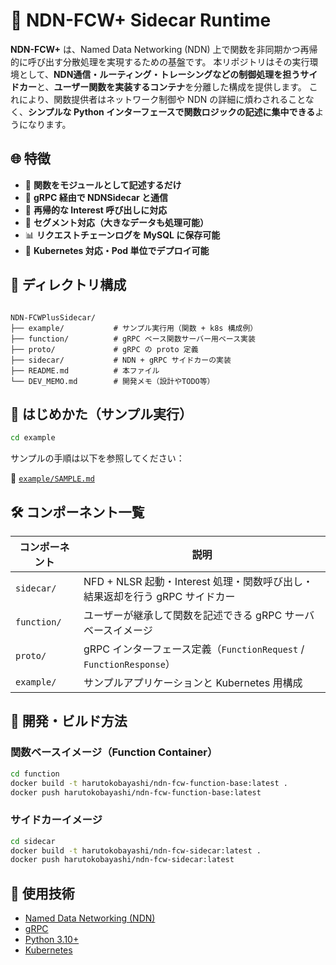 # 🧩 NDN-FCW+ Sidecar Runtime

**NDN-FCW+** は、Named Data Networking (NDN) 上で関数を非同期かつ再帰的に呼び出す分散処理を実現するための基盤です。
本リポジトリはその実行環境として、**NDN通信・ルーティング・トレーシングなどの制御処理を担うサイドカー**と、**ユーザー関数を実装するコンテナ**を分離した構成を提供します。
これにより、関数提供者はネットワーク制御や NDN の詳細に煩わされることなく、**シンプルな Python インターフェースで関数ロジックの記述に集中できる**ようになります。


## 🌐 特徴

- 🧱 **関数をモジュールとして記述するだけ**
- 🧵 **gRPC 経由で NDNSidecar と通信**
- 🔄 **再帰的な Interest 呼び出しに対応**
- 🧩 **セグメント対応（大きなデータも処理可能）**
- 📊 **リクエストチェーンログを MySQL に保存可能**
- 🧪 **Kubernetes 対応・Pod 単位でデプロイ可能**


## 📁 ディレクトリ構成

```

NDN-FCWPlusSidecar/
├── example/           # サンプル実行用（関数 + k8s 構成例）
├── function/          # gRPC ベース関数サーバー用ベース実装
├── proto/             # gRPC の proto 定義
├── sidecar/           # NDN + gRPC サイドカーの実装
├── README.md          # 本ファイル
└── DEV_MEMO.md        # 開発メモ（設計やTODO等）

````


## 🚀 はじめかた（サンプル実行）

```bash
cd example
````

サンプルの手順は以下を参照してください：

📄 [`example/SAMPLE.md`](./example/SAMPLE.md)


## 🛠️ コンポーネント一覧

| コンポーネント     | 説明                                                      |
| ----------- | ------------------------------------------------------- |
| `sidecar/`  | NFD + NLSR 起動・Interest 処理・関数呼び出し・結果返却を行う gRPC サイドカー     |
| `function/` | ユーザーが継承して関数を記述できる gRPC サーバベースイメージ                       |
| `proto/`    | gRPC インターフェース定義（`FunctionRequest` / `FunctionResponse`） |
| `example/`  | サンプルアプリケーションと Kubernetes 用構成                            |


## 🧪 開発・ビルド方法

### 関数ベースイメージ（Function Container）

```bash
cd function
docker build -t harutokobayashi/ndn-fcw-function-base:latest .
docker push harutokobayashi/ndn-fcw-function-base:latest
```

### サイドカーイメージ

```bash
cd sidecar
docker build -t harutokobayashi/ndn-fcw-sidecar:latest .
docker push harutokobayashi/ndn-fcw-sidecar:latest
```


## 📄 使用技術

* [Named Data Networking (NDN)](https://named-data.net/)
* [gRPC](https://grpc.io/)
* [Python 3.10+](https://www.python.org/)
* [Kubernetes](https://kubernetes.io/)
